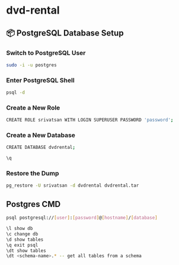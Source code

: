 # dvd-rental

## 📦 PostgreSQL Database Setup

### Switch to PostgreSQL User

```bash
sudo -i -u postgres
```

### Enter PostgreSQL Shell

```bash
psql -d
```

### Create a New Role

```bash
CREATE ROLE srivatsan WITH LOGIN SUPERUSER PASSWORD 'password';
```

### Create a New Database

```bash
CREATE DATABASE dvdrental;

\q
```

### Restore the Dump

```bash
pg_restore -U srivatsan -d dvdrental dvdrental.tar
```

## Postgres CMD

```bash
psql postgresql://[user]:[password]@[hostname]/[database]
```

```bash
\l show db
\c change db
\d show tables
\q exit psql
\dt show tables
\dt <schema-name>.* -- get all tables from a schema
```